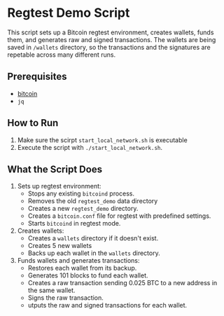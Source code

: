 # Regtest Demo Script

This script sets up a Bitcoin regtest environment, creates wallets, funds them, and generates raw and signed transactions. The wallets are being saved in `/wallets` directory, so the transactions and the signatures are repetable across many different runs.

## Prerequisites

- [bitcoin](https://github.com/bitcoin/bitcoin)
- `jq`

## How to Run

1. Make sure the scirpt `start_local_network.sh` is executable
2. Execute the script with `./start_local_network.sh`.

## What the Script Does

1. Sets up regtest environment:
    - Stops any existing `bitcoind` process.
    - Removes the old `regtest_demo` data directory
    - Creates a new `regtest_demo` directory.
    - Creates a `bitcoin.conf` file for regtest with predefined settings.
    - Starts `bitcoind` in regtest mode.
2. Creates wallets:
    - Creates a `wallets` directory if it doesn't exist.
    - Creates 5 new wallets
    - Backs up each wallet  in the `wallets` directory.
3. Funds wallets and generates transactions:
    - Restores each wallet from its backup.
    - Generates 101 blocks to fund each wallet.
    - Creates a raw transaction sending 0.025 BTC to a new address in the same wallet.
    - Signs the raw transaction.
    - utputs the raw and signed transactions for each wallet.
